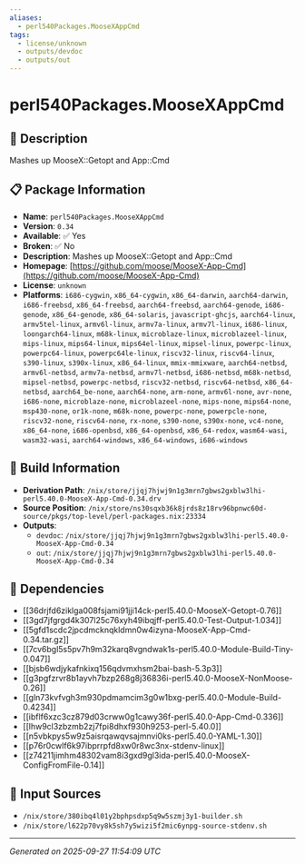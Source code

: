```yaml
---
aliases:
  - perl540Packages.MooseXAppCmd
tags:
  - license/unknown
  - outputs/devdoc
  - outputs/out
---
```


# perl540Packages.MooseXAppCmd

## 📝 Description

Mashes up MooseX::Getopt and App::Cmd

## 📋 Package Information

- **Name**: `perl540Packages.MooseXAppCmd`
- **Version**: `0.34`
- **Available**: ✅ Yes
- **Broken**: ✅ No
- **Description**: Mashes up MooseX::Getopt and App::Cmd
- **Homepage**: [https://github.com/moose/MooseX-App-Cmd](https://github.com/moose/MooseX-App-Cmd)
- **License**: `unknown`
- **Platforms**: `i686-cygwin`, `x86_64-cygwin`, `x86_64-darwin`, `aarch64-darwin`, `i686-freebsd`, `x86_64-freebsd`, `aarch64-freebsd`, `aarch64-genode`, `i686-genode`, `x86_64-genode`, `x86_64-solaris`, `javascript-ghcjs`, `aarch64-linux`, `armv5tel-linux`, `armv6l-linux`, `armv7a-linux`, `armv7l-linux`, `i686-linux`, `loongarch64-linux`, `m68k-linux`, `microblaze-linux`, `microblazeel-linux`, `mips-linux`, `mips64-linux`, `mips64el-linux`, `mipsel-linux`, `powerpc-linux`, `powerpc64-linux`, `powerpc64le-linux`, `riscv32-linux`, `riscv64-linux`, `s390-linux`, `s390x-linux`, `x86_64-linux`, `mmix-mmixware`, `aarch64-netbsd`, `armv6l-netbsd`, `armv7a-netbsd`, `armv7l-netbsd`, `i686-netbsd`, `m68k-netbsd`, `mipsel-netbsd`, `powerpc-netbsd`, `riscv32-netbsd`, `riscv64-netbsd`, `x86_64-netbsd`, `aarch64_be-none`, `aarch64-none`, `arm-none`, `armv6l-none`, `avr-none`, `i686-none`, `microblaze-none`, `microblazeel-none`, `mips-none`, `mips64-none`, `msp430-none`, `or1k-none`, `m68k-none`, `powerpc-none`, `powerpcle-none`, `riscv32-none`, `riscv64-none`, `rx-none`, `s390-none`, `s390x-none`, `vc4-none`, `x86_64-none`, `i686-openbsd`, `x86_64-openbsd`, `x86_64-redox`, `wasm64-wasi`, `wasm32-wasi`, `aarch64-windows`, `x86_64-windows`, `i686-windows`

## 🔧 Build Information

- **Derivation Path**: `/nix/store/jjqj7hjwj9n1g3mrn7gbws2gxblw3lhi-perl5.40.0-MooseX-App-Cmd-0.34.drv`
- **Source Position**: `/nix/store/ns30sqxb36k8jrds8z18rv96bpnwc60d-source/pkgs/top-level/perl-packages.nix:23334`
- **Outputs**:
  - `devdoc`:  `/nix/store/jjqj7hjwj9n1g3mrn7gbws2gxblw3lhi-perl5.40.0-MooseX-App-Cmd-0.34`
  - `out`:  `/nix/store/jjqj7hjwj9n1g3mrn7gbws2gxblw3lhi-perl5.40.0-MooseX-App-Cmd-0.34`

## 🔗 Dependencies

- [[36drjfd6ziklga008fsjami91jji14ck-perl5.40.0-MooseX-Getopt-0.76]]
- [[3gd7jfgrgd4k307l25c76xyh49ibqjff-perl5.40.0-Test-Output-1.034]]
- [[5gfd1scdc2jpcdmcknqkldmn0w4izyna-MooseX-App-Cmd-0.34.tar.gz]]
- [[7cv6bgl5s5pv7h9m32karq8vgndwak1s-perl5.40.0-Module-Build-Tiny-0.047]]
- [[bjsb6wdjykafnkixq156qdvmxhsm2bai-bash-5.3p3]]
- [[g3pgfzrvr8b1ayvh7bzp268g8j36836i-perl5.40.0-MooseX-NonMoose-0.26]]
- [[gln73kvfvgh3m930pdmamcim3g0w1bxg-perl5.40.0-Module-Build-0.4234]]
- [[ibflf6xzc3cz879d03crww0g1cawy36f-perl5.40.0-App-Cmd-0.336]]
- [[lhw9cl3zbzmb2zj7fpi8dhxf930h9253-perl-5.40.0]]
- [[n5vbkpys5w9z5aisrqawqvsajmnvi0ks-perl5.40.0-YAML-1.30]]
- [[p76r0cwlf6k97ibprrpfd8xw0r8wc3nx-stdenv-linux]]
- [[z74211jimhm48302vam8i3gxd9gl3ida-perl5.40.0-MooseX-ConfigFromFile-0.14]]

## 📁 Input Sources

- `/nix/store/380ibq4l01y2bphpsdxp5q9w5szmj3y1-builder.sh`
- `/nix/store/l622p70vy8k5sh7y5wizi5f2mic6ynpg-source-stdenv.sh`

---
*Generated on 2025-09-27 11:54:09 UTC*
